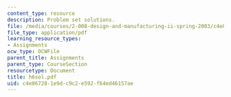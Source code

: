 ```yaml
---
content_type: resource
description: Problem set solutions.
file: /media/courses/2-008-design-and-manufacturing-ii-spring-2003/c4e867281e9dc9c2e592f64ed46157ae_h6sol.pdf
file_type: application/pdf
learning_resource_types:
- Assignments
ocw_type: OCWFile
parent_title: Assignments
parent_type: CourseSection
resourcetype: Document
title: h6sol.pdf
uid: c4e86728-1e9d-c9c2-e592-f64ed46157ae
---
```

